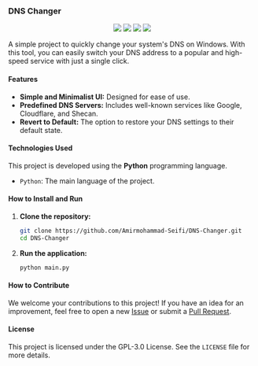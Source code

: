 ### DNS Changer
<p align="center">
  <img src="https://img.shields.io/github/stars/Amirmohammad-Seifi/DNS-Changer?style=for-the-badge&logo=github&color=FFD700" />
  <img src="https://img.shields.io/github/watchers/Amirmohammad-Seifi/DNS-Changer?style=for-the-badge&logo=github&color=orange" />
  <img src="https://img.shields.io/github/forks/Amirmohammad-Seifi/DNS-Changer?style=for-the-badge&logo=github" />
  <img src="https://img.shields.io/github/license/Amirmohammad-Seifi/DNS-Changer?style=for-the-badge&color=blueviolet" />
</p>

A simple project to quickly change your system's DNS on Windows. With this tool, you can easily switch your DNS address to a popular and high-speed service with just a single click.

#### Features
* **Simple and Minimalist UI:** Designed for ease of use.
* **Predefined DNS Servers:** Includes well-known services like Google, Cloudflare, and Shecan.
* **Revert to Default:** The option to restore your DNS settings to their default state.

#### Technologies Used
This project is developed using the **Python** programming language.

* `Python`: The main language of the project.

#### How to Install and Run

1. **Clone the repository:**
    ```bash
    git clone https://github.com/Amirmohammad-Seifi/DNS-Changer.git
    cd DNS-Changer
    ```

2. **Run the application:**
    ```bash
    python main.py
    ```

#### How to Contribute
We welcome your contributions to this project! If you have an idea for an improvement, feel free to open a new [Issue](https://github.com/Amirmohammad-Seifi/DNS-Changer/issues) or submit a [Pull Request](https://github.com/Amirmohammad-Seifi/DNS-Changer/pulls).

#### License
This project is licensed under the GPL-3.0 License. See the `LICENSE` file for more details.